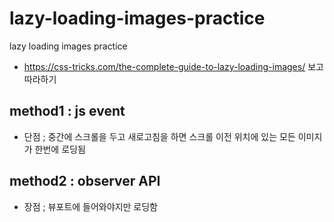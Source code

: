 # lazy-loading-images-practice

lazy loading images practice

- https://css-tricks.com/the-complete-guide-to-lazy-loading-images/ 보고 따라하기

## method1 : js event

- 단점 ; 중간에 스크롤을 두고 새로고침을 하면 스크롤 이전 위치에 있는 모든 이미지가 한번에 로딩됨

## method2 : observer API

- 장점 ; 뷰포트에 들어와야지만 로딩함
